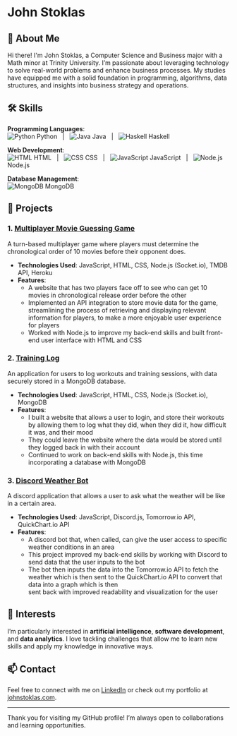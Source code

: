 # John Stoklas

## 👋 About Me
Hi there! I'm John Stoklas, a Computer Science and Business major with a Math minor at Trinity University. I’m passionate about leveraging technology to solve real-world problems and enhance business processes. My studies have equipped me with a solid foundation in programming, algorithms, data structures, and insights into business strategy and operations.

## 🛠️ Skills
**Programming Languages**:  
<img src="https://img.icons8.com/color/24/000000/python.png" alt="Python" /> Python &nbsp; | &nbsp; 
<img src="https://img.icons8.com/color/24/000000/java-coffee-cup-logo.png" alt="Java" /> Java &nbsp; | &nbsp; 
<img src="https://img.icons8.com/color/24/000000/haskell.png" alt="Haskell" /> Haskell  

**Web Development**:  
<img src="https://img.icons8.com/color/24/000000/html-5.png" alt="HTML" /> HTML &nbsp; | &nbsp; 
<img src="https://img.icons8.com/color/24/000000/css3.png" alt="CSS" /> CSS &nbsp; | &nbsp; 
<img src="https://img.icons8.com/color/24/000000/javascript.png" alt="JavaScript" /> JavaScript &nbsp; | &nbsp; 
<img src="https://img.icons8.com/color/24/000000/nodejs.png" alt="Node.js" /> Node.js  

**Database Management**:  
<img src="https://img.icons8.com/color/24/000000/mongodb.png" alt="MongoDB" /> MongoDB

## 🚀 Projects
### 1. [Multiplayer Movie Guessing Game](#)
A turn-based multiplayer game where players must determine the chronological order of 10 movies before their opponent does. 
- **Technologies Used**: JavaScript, HTML, CSS, Node.js (Socket.io), TMDB API, Heroku	
- **Features**:
  -	A website that has two players face off to see who can get 10 movies in chronological release order before the other
  - Implemented an API integration to store movie data for the game, streamlining the process of retrieving and displaying relevant information for players, to make a more 
    enjoyable user experience for players
  - Worked with Node.js to improve my back-end skills and built front-end user interface with HTML and CSS

### 2. [Training Log](#)
An application for users to log workouts and training sessions, with data securely stored in a MongoDB database. 
- **Technologies Used**: JavaScript, HTML, CSS, Node.js (Socket.io), MongoDB
- **Features**:
  -	I built a website that allows a user to login, and store their workouts by allowing them to log what they did, when they did it, how difficult it was, and their mood
  -	They could leave the website where the data would be stored until they logged back in with their account
  -	Continued to work on back-end skills with Node.js, this time incorporating a database with MongoDB
 
### 3. [Discord Weather Bot](#)
A discord application that allows a user to ask what the weather will be like in a certain area.
- **Technologies Used**: JavaScript, Discord.js, Tomorrow.io API, QuickChart.io API
- **Features**:
  -	A discord bot that, when called, can give the user access to specific weather conditions in an area
  -	This project improved my back-end skills by working with Discord to send data that the user inputs to the bot
  -	The bot then inputs the data into the Tomorrow.io API to fetch the weather which is then sent to the QuickChart.io API to convert that data into a graph which is then   
    sent back with improved readability and visualization for the user

## 🌟 Interests
I’m particularly interested in **artificial intelligence**, **software development**, and **data analytics**. I love tackling challenges that allow me to learn new skills and apply my knowledge in innovative ways.

## 📫 Contact
Feel free to connect with me on [LinkedIn](https://www.linkedin.com/in/john-stoklas) or check out my portfolio at [johnstoklas.com](https://www.johnstoklas.com).

---

Thank you for visiting my GitHub profile! I’m always open to collaborations and learning opportunities.
